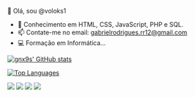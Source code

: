 👋 Olá, sou @voloks1

- 📝 Conhecimento em HTML, CSS, JavaScript, PHP e SQL.
- 📫 Contate-me no email: gabrielrodrigues.rr12@gmail.com
- 💻 Formação em Informática...

[![gnx9s' GitHub stats](https://github-readme-stats.vercel.app/api?username=voloks1&show_icons=true&theme=dark)](https://github.com/voloks1/github-readme-stats)

[![Top Languages](https://github-readme-stats.vercel.app/api/top-langs/?username=voloks1&theme=dark)](https://github.com/voloks1/github-readme-stats)

<div> 
  <a href="https://www.youtube.com/channel/UCutpKcMQlC6Gjm_A4YTGhVA" target="_blank"><img src="https://img.shields.io/badge/YouTube-FF0000?style=for-the-badge&logo=youtube&logoColor=white" target="_blank"></a>
  <a href="https://instagram.com/gnx9s" target="_blank"><img src="https://img.shields.io/badge/-Instagram-%23E4405F?style=for-the-badge&logo=instagram&logoColor=white" target="_blank"></a>
 	<a href="https://www.twitch.tv/m0rgwrld" target="_blank"><img src="https://img.shields.io/badge/Twitch-9146FF?style=for-the-badge&logo=twitch&logoColor=white" target="_blank"></a>
  <a href = "mailto:gabrielrodrigues.rr12@gmail.com"><img src="https://img.shields.io/badge/-Gmail-%23333?style=for-the-badge&logo=gmail&logoColor=white" target="_blank"></a>
</div>

